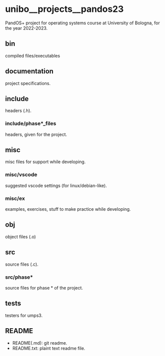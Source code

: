 # unibo__projects__pandos23
PandOS+ project for operating systems course at University of Bologna, for the year 2022-2023.

## bin
compiled files/executables
## documentation
project specifications.
## include
headers (.h).
### include/phase*_files
headers, given for the project.
## misc
misc files for support while developing.
### misc/vscode
suggested vscode settings (for linux/debian-like).
### misc/ex
examples, exercises, stuff to make practice while developing.
## obj
object files (.o)
## src
source files (.c).
### src/phase*
source files for phase * of the project.
## tests
testers for umps3.
## README
- README(.md): git readme.
- README.txt: plaint text readme file.
